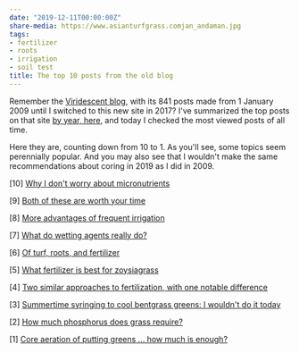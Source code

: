 ```yaml
---
date: "2019-12-11T00:00:00Z"
share-media: https://www.asianturfgrass.comjan_andaman.jpg
tags:
- fertilizer
- roots
- irrigation
- soil test
title: The top 10 posts from the old blog
---
```


Remember the [Viridescent blog](https://www.blog.asianturfgrass.com/), with its 841 posts made from 1 January 2009 until I switched to this new site in 2017? I've summarized the top posts on that site [by year, here,](https://www.blog.asianturfgrass.com/2016/12/top-10-posts-of-2016.html) and today I checked the most viewed posts of all time. 

Here they are, counting down from 10 to 1. As you'll see, some topics seem perennially popular. And you may also see that I wouldn't make the same recommendations about coring in 2019 as I did in 2009. 

[10] [Why I don't worry about micronutrients](https://www.blog.asianturfgrass.com/2017/01/why-i-dont-worry-about-micronutrients.html)

[9] [Both of these are worth your time](https://www.blog.asianturfgrass.com/2016/11/both-of-these-are-worth-your-time.html)

[8] [More advantages of frequent irrigation](https://www.blog.asianturfgrass.com/2014/05/more-advantages-of-frequent-irrigation.html)

[7] [What do wetting agents really do?](https://www.blog.asianturfgrass.com/2014/12/what-do-wetting-agents-really-do.html)

[6] [Of turf, roots, and fertilizer](https://www.blog.asianturfgrass.com/2017/06/of-turf-roots-and-fertilizer.html)

[5] [What fertilizer is best for zoysiagrass](https://www.blog.asianturfgrass.com/2010/09/what-fertilizer-is-best-for-zoysiagrass.html)

[4] [Two similar approaches to fertilization, with one notable difference](https://www.blog.asianturfgrass.com/2015/04/2-similar-approaches-to-fertilisation-with-1-notable-difference.html)

[3] [Summertime syringing to cool bentgrass greens: I wouldn't do it today](https://www.blog.asianturfgrass.com/2013/06/summertime-syringing-to-cool-bentgrass-greens-i-wouldnt-do-it-today.html)

[2] [How much phosphorus does grass require?](https://www.blog.asianturfgrass.com/2009/07/core-aeration-of-putting-greens-how-much-is-enough.html)

[1] [Core aeration of putting greens ... how much is enough?](https://www.blog.asianturfgrass.com/2009/07/core-aeration-of-putting-greens-how-much-is-enough.html)




















